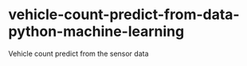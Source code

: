 # vehicle-count-predict-from-data-python-machine-learning
Vehicle count predict from the sensor data
